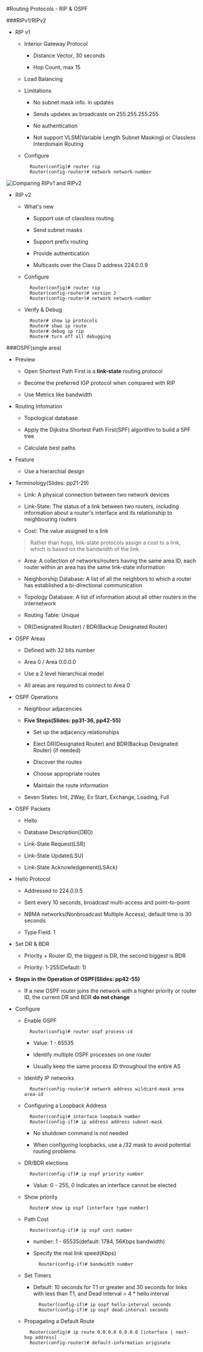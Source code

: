 #Routing Protocols - RIP & OSPF

###RIPv1/RIPv2

+ RIP v1

	- Interior Gateway Protocol
	
		+ Distance Vector, 30 seconds
		
		+ Hop Count, max 15
		
	- Load Balancing
	
	- Limitations
	
		+ No subnet mask info. in updates
		
		+ Sends updates as broadcasts on 255.255.255.255
		
		+ No authentication
		
		+ Not support VLSM(Variable Length Subnet Masking) or Classless Interdomain Routing
		
	- Configure
	
			Router(config)# router rip
			Router(config-router)# network network-number
			
![Comparing RIPv1 and RIPv2]()

+ RIP v2

	- What's new
	
		+ Support use of classless routing
		
		+ Send subnet masks
		
		+ Support prefix routing
		
		+ Provide authentication
		
		+ Multicasts over the Class D address 224.0.0.9
		
	- Configure
	
			Router(config)# router rip
			Router(config-router)# version 2
			Router(config-router)# network network-number
			
	- Verify & Debug
	
			Router# show ip protocols
			Router# shwo ip route
			Router# debug ip rip
			Router# turn off all debugging
			
###OSPF(single area)

+ Preview

	- Open Shortest Path First is a **link-state** routing protocol
	
	- Become the preferred IGP protocol when compared with RIP
	
	- Use Metrics like bandwidth
	
+ Routing Infomation

	- Topological database
	
	- Apply the Dijkstra Shortest Path First(SPF) algorithm to build a SPF tree
	
	- Calculate best paths
	
+ Feature

	- Use a hierarchial design
	
+ Terminology(Slides: pp21-29)

	- Link: A physical connection between two network devices
	
	- Link-State: The status of a link between two routers, including  information about a router's interface and its relationship to neighbouring routers
	
	- Cost: The value assigned to a link

	> Rather than hops, link-state protocols assign a cost to a link, which is based on the bandwidth of the link.
	
	- Area: A collection of networks/routers having the same area ID, each router within an area has the same link-state information
	
	- Neighborship Database: A list of all the neighbors to which a router has established a bi-directional communication
	
	- Topology Database: A list of information about all other routers in the internetwork
	
	- Routing Table: Unique
	
	- DR(Designated Router) / BDR(Backup Designated Router)
	
+ OSPF Areas

	- Defined with 32 bits number
	
	- Area 0 / Area 0.0.0.0
	
	- Use a 2 level hierarchical model
	
	- All areas are required to connect to Area 0
	
+ OSPF Operations

	- Neighbour adjacencies
	
	- **Five Steps(Slides: pp31-36, pp42-55)**
	
		+ Set up the adjacency relationships
		
		+ Elect DR(Designated Router) and BDR(Backup Designated Router) (if needed)

		+ Discover the routes

		+ Choose appropriate routes

		+ Maintain the route information
		
	- Seven States: Init, 2Way, Ex Start, Exchange, Loading, Full
	
+ OSPF Packets

	- Hello
		
	- Database Description(DBD)
	
	- Link-State Request(LSR)
	
	- Link-State Update(LSU)
	
	- Link-State Acknowledgement(LSAck)
	
+ Hello Protocol

	- Addressed to 224.0.0.5
		
	- Sent every 10 seconds, broadcast multi-access and point-to-point

	- NBMA networks(Nonbroadcast Multiple Access), default time is 30 seconds
	
	- Type Field: 1
	
+ Set DR & BDR
	
	- Priority + Router ID, the biggest is DR, the second biggest is BDR
	
	- Priority: 1-255(Default: 1)
	
+ **Steps in the Operation of OSPF(Slides: pp42-55)**

	- If a new OSPF router joins the network with a higher priority or router ID, the current DR and BDR **do not change**
	
+ Configure

	- Enable OSPF
			
			Router(config)# router ospf process-id
			
		+ Value: 1 - 65535
 
 		+ Identify multiple OSPF processes on one router
 		
 		+ Usually keep the same process ID throughout the entire AS

	- Identify IP networks
		
			Router(config-router)# network address wildcard-mask area area-id

	- Configuring a Loopback Address
	
			Router(config)# interface loopback number
			Router(config-if)# ip address address subnet-mask
			
		+ No shutdown command is not needed
		
		+ When configuring loopbacks, use a /32 mask to avoid potential routing problems
	
	- DR/BDR elections
	
			Router(config-if)# ip ospf priority number
			
		+ Value: 0 - 255, 0 indicates an interface cannot be elected
		
	- Show priority
	
			Router# show ip ospf [interface type number]
			
	- Path Cost
	
			Router(config-if)# ip ospf cost number
			
		+ number: 1 - 65535(default: 1784, 56Kbps bandwidth)
		
		+ Specify the real link speed(Kbps)
		
				Router(config-if)# bandwidth number
				
	- Set Timers
	
		+ Default: 10 seconds for T1 or greater and 30 seconds for links with less than T1, and Dead interval = 4 * hello interval
		
				Router(config-if)# ip ospf hello-interval seconds
				Router(config-if)# ip ospf dead-interval seconds
				
	- Propagating a Default Route
	
			Router(config)# ip route 0.0.0.0 0.0.0.0 [interface | next-hop address]
			Router(config-router)# default-information originate